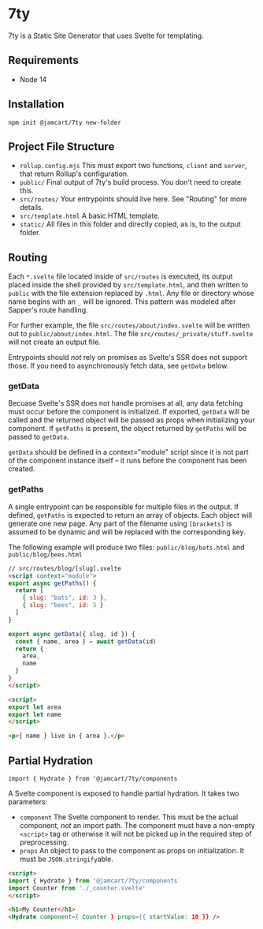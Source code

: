 # 7ty

7ty is a Static Site Generator that uses Svelte for templating.

## Requirements

* Node 14

## Installation

`npm init @jamcart/7ty new-folder`

## Project File Structure

* `rollup.config.mjs` This must export two functions, `client` and `server`, that return Rollup's configuration.
* `public/` Final output of 7ty's build process.  You don't need to create this.
* `src/routes/` Your entrypoints should live here.  See "Routing" for more details.
* `src/template.html` A basic HTML template.
* `static/` All files in this folder and directly copied, as is, to the output folder.

## Routing

Each `*.svelte` file located inside of `src/routes` is executed, its output placed inside the shell provided by `src/template.html`, and then written to `public` with the file extension replaced by `.html`.  Any file or directory whose name begins with an `_` will be ignored.  This pattern was modeled after Sapper's route handling.

For further example, the file `src/routes/about/index.svelte` will be written out to `public/about/index.html`.  The file `src/routes/_private/stuff.svelte` will not create an output file.

Entrypoints should *not* rely on promises as Svelte's SSR does not support those.  If you need to asynchronously fetch data, see `getData` below. 

### getData

Becuase Svelte's SSR does not handle promises at all, any data fetching must occur before the component is initialized.  If exported, `getData` will be called and the returned object will be passed as props when initializing your component.  If `getPaths` is present, the object returned by `getPaths` will be passed to `getData`.

`getData` should be defined in a context="module" script since it is not part of the component instance itself – it runs before the component has been created.

### getPaths

A single entrypoint can be responsible for multiple files in the output.  If defined, `getPaths` is expected to return an array of objects.  Each object will generate one new page.  Any part of the filename using `[brackets]` is assumed to be dynamic and will be replaced with the corresponding key.

The following example will produce two files: `public/blog/bats.html` and `public/blog/bees.html`

```html
// src/routes/blog/[slug].svelte
<script context="module">
export async getPaths() {
  return [
    { slug: "bats", id: 3 },
    { slug: "bees", id: 5 }
  ]
}

export async getData({ slug, id }) {
  const { name, area } = await getData(id)
  return {
    area,
    name
  }
}
</script>

<script>
export let area
export let name
</script>

<p>{ name } live in { area }.</p>
```

## Partial Hydration

`import { Hydrate } from '@jamcart/7ty/components`

A Svelte component is exposed to handle partial hydration.  It takes two parameters:

* `component` The Svelte component to render.  This must be the actual component, *not* an import path.  The component must have a non-empty `<script>` tag or otherwise it will not be picked up in the required step of preprocessing.
* `props` An object to pass to the component as props on initialization.  It must be `JSON.stringify`able.

```html
<script>
import { Hydrate } from '@jamcart/7ty/components`
import Counter from './_counter.svelte'
</script>

<h1>My Counter</h1>
<Hydrate component={ Counter } props={{ startValue: 10 }} />
```
